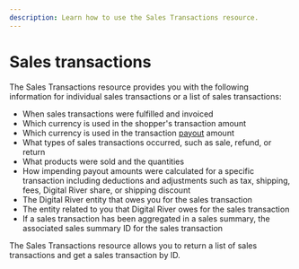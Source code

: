 ```yaml
---
description: Learn how to use the Sales Transactions resource.
---
```


# Sales transactions

The Sales Transactions resource provides you with the following information for individual sales transactions or a list of sales transactions:

* When sales transactions were fulfilled and invoiced
* Which currency is used in the shopper's transaction amount
* Which currency is used in the transaction [payout](../payouts/) amount
* What types of sales transactions occurred, such as sale, refund, or return
* What products were sold and the quantities
* How impending payout amounts were calculated for a specific transaction including deductions and adjustments such as tax, shipping, fees, Digital River share, or shipping discount
* The Digital River entity that owes you for the sales transaction
* The entity related to you that Digital River owes for the sales transaction
* If a sales transaction has been aggregated in a sales summary, the associated sales summary ID for the sales transaction

The Sales Transactions resource allows you to return a list of sales transactions and get a sales transaction by ID.
